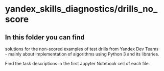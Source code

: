 # yandex_skills_diagnostics/drills_no_score

## In this folder you can find

solutions for the non-scored examples of test drills from Yandex Dev Teams - mainly about implementation of algorithms using Python 3 and its libraries.

Find the task descriptions in the first Jupyter Notebook cell of each file. 
